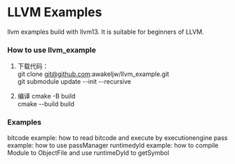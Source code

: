 # LLVM Examples

llvm examples build with llvm13. It is suitable for beginners of LLVM.

### How to use llvm_example
1. 下载代码：\
git clone git@github.com:awakeljw/llvm_example.git \
git submodule update --init --recursive 

2. 编译
cmake -B build \
cmake --build build

### Examples
bitcode example: how to read bitcode and execute by executionengine
pass example: how to use passManager
runtimedyld example: how to compile Module to ObjectFile and use runtimeDyld to getSymbol
